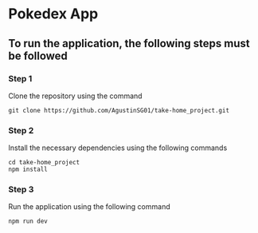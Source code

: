 # **Pokedex App**

## To run the application, the following steps must be followed

### Step 1
Clone the repository using the command
```
git clone https://github.com/AgustinSG01/take-home_project.git
```

### Step 2
Install the necessary dependencies using the following commands
```
cd take-home_project
npm install
```

### Step 3
Run the application using the following command
```
npm run dev
```